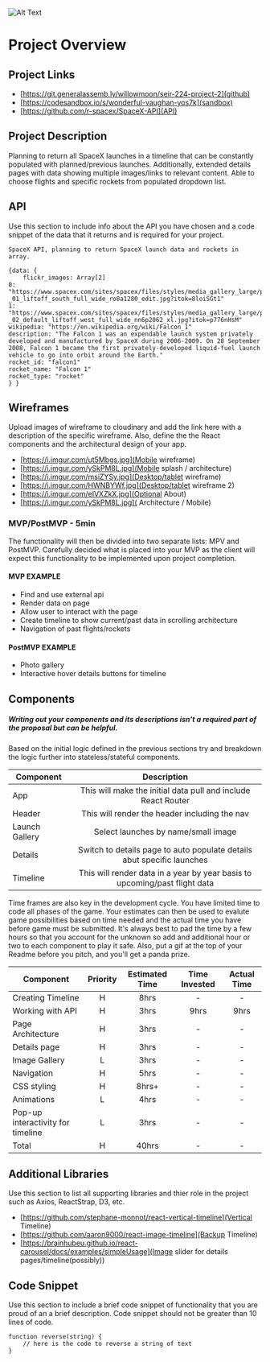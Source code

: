 ![Alt Text](https://media2.giphy.com/media/2WH6sqGKm027uq1Q9G/giphy.gif)

# Project Overview

## Project Links

- [https://git.generalassemb.ly/willowmoon/seir-224-project-2](github)
- [https://codesandbox.io/s/wonderful-vaughan-yos7k](sandbox)
- [https://github.com/r-spacex/SpaceX-API](API)

## Project Description

Planning to return all SpaceX launches in a timeline that can be constantly populated with planned/previous launches. Additionally, extended details pages with data showing multiple images/links to relevant content. Able to choose flights and specific rockets from populated dropdown list.

## API

Use this section to include info about the API you have chosen and a code snippet of the data that it returns and is required for your project. 
```
SpaceX API, planning to return SpaceX launch data and rockets in array. 
```

```
{data: {
	flickr_images: Array[2]
0: "https://www.spacex.com/sites/spacex/files/styles/media_gallery_large/public/2009_-_01_liftoff_south_full_wide_ro8a1280_edit.jpg?itok=8loiSGt1"
1: "https://www.spacex.com/sites/spacex/files/styles/media_gallery_large/public/2009_-_02_default_liftoff_west_full_wide_nn6p2062_xl.jpg?itok=p776nHsM"
wikipedia: "https://en.wikipedia.org/wiki/Falcon_1"
description: "The Falcon 1 was an expendable launch system privately developed and manufactured by SpaceX during 2006-2009. On 28 September 2008, Falcon 1 became the first privately-developed liquid-fuel launch vehicle to go into orbit around the Earth."
rocket_id: "falcon1"
rocket_name: "Falcon 1"
rocket_type: "rocket"
} }
```


## Wireframes

Upload images of wireframe to cloudinary and add the link here with a description of the specific wireframe. Also, define the the React components and the architectural design of your app.

- [https://i.imgur.com/ut5Mbgs.jpg](Mobile wireframe)
- [https://i.imgur.com/ySkPM8L.jpg](Mobile splash / architecture)
- [https://i.imgur.com/msiZYSy.jpg](Desktop/tablet wireframe)
- [https://i.imgur.com/HWNBYWf.jpg](Desktop/tablet wireframe 2)
- [https://i.imgur.com/eIVXZkX.jpg](Optional About)
- [https://i.imgur.com/ySkPM8L.jpg]( Architecture / Mobile)


### MVP/PostMVP - 5min

The functionality will then be divided into two separate lists: MPV and PostMVP.  Carefully decided what is placed into your MVP as the client will expect this functionality to be implemented upon project completion.  

#### MVP EXAMPLE
- Find and use external api 
- Render data on page 
- Allow user to interact with the page
- Create timeline to show current/past data in scrolling architecture
- Navigation of past flights/rockets

#### PostMVP EXAMPLE

- Photo gallery
- Interactive hover details buttons for timeline

## Components
##### Writing out your components and its descriptions isn't a required part of the proposal but can be helpful.

Based on the initial logic defined in the previous sections try and breakdown the logic further into stateless/stateful components. 

| Component | Description | 
| --- | :---: |  
| App | This will make the initial data pull and include React Router| 
| Header | This will render the header including the nav | 
| Launch Gallery | Select launches by name/small image | 
| Details | Switch to details page to auto populate details abut specific launches | 
| Timeline | This will render data in a year by year basis to upcoming/past flight data | 


Time frames are also key in the development cycle.  You have limited time to code all phases of the game.  Your estimates can then be used to evalute game possibilities based on time needed and the actual time you have before game must be submitted. It's always best to pad the time by a few hours so that you account for the unknown so add and additional hour or two to each component to play it safe. Also, put a gif at the top of your Readme before you pitch, and you'll get a panda prize.

| Component | Priority | Estimated Time | Time Invested | Actual Time |
| --- | :---: |  :---: | :---: | :---: |
| Creating Timeline | H | 8hrs| - | - |
| Working with API | H | 3hrs| 9hrs | 9hrs |
| Page Architecture | H | 3hrs| - | - |
| Details page | H | 3hrs| - | - |
| Image Gallery | L | 3hrs| - | - |
| Navigation | H | 5hrs| - | - |
| CSS styling | H | 8hrs+ | - | - |
| Animations | L | 4hrs | - | - |
| Pop-up interactivity for timeline | L | 3hrs| - | - |
| Total | H | 40hrs | - | - |

## Additional Libraries
 Use this section to list all supporting libraries and thier role in the project such as Axios, ReactStrap, D3, etc. 
 - [https://github.com/stephane-monnot/react-vertical-timeline](Vertical Timeline)
 - [https://github.com/aaron9000/react-image-timeline](Backup Timeline)
 - [https://brainhubeu.github.io/react-carousel/docs/examples/simpleUsage](Image slider for details pages/timeline(possibly))

## Code Snippet

Use this section to include a brief code snippet of functionality that you are proud of an a brief description.  Code snippet should not be greater than 10 lines of code. 

```
function reverse(string) {
	// here is the code to reverse a string of text
}
```

